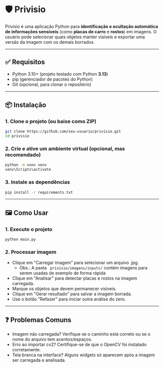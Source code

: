 # 🛡️ Privisio

Privisio é uma aplicação Python para **identificação e ocultação automática de informações sensíveis** (como **placas de carro** e **rostos**) em imagens. O usuário pode selecionar quais objetos manter visíveis e exportar uma versão da imagem com os demais borrados.

---

## ✅ Requisitos

- Python 3.10+ (projeto testado com Python **3.13**)
- pip (gerenciador de pacotes do Python)
- Git (opcional, para clonar o repositório)

---

## 📦 Instalação

### 1. Clone o projeto (ou baixe como ZIP)
```bash
git clone https://github.com/seu-usuario/privisio.git
cd privisio
```

### 2. Crie e ative um ambiente virtual (opcional, mas recomendado)
```bash
python -m venv venv
venv\Scripts\activate
```

### 3. Instale as dependências
```bash
pip install -r requirements.txt
```
---

## 🖼️ Como Usar

### 1. Execute o projeto
```bash
python main.py
```

### 2. Processar imagem

- Clique em "Carregar imagem" para selecionar um arquivo .jpg.
    - Obs.: A pasta ` privisio/imagens/inputs/` contém imagens para serem usadas de exemplo de forma rápida
- Clique em "Analisar" para detectar placas e rostos na imagem carregada.
- Marque os objetos que devem permanecer visíveis.
- Clique em "Gerar resultado" para salvar a imagem borrada.
- Use o botão "Refazer" para iniciar outra análise do zero.

---

## ❓ Problemas Comuns
- Imagem não carregada? Verifique se o caminho está correto ou se o nome do arquivo tem acentos/espaços.
- Erro ao importar cv2? Certifique-se de que o OpenCV foi instalado corretamente.
- Tela branca na interface? Alguns widgets só aparecem após a imagem ser carregada e analisada.
